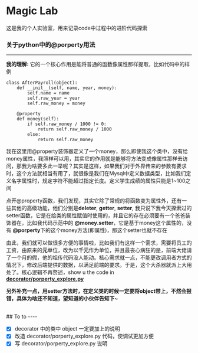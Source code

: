 # Magic Lab
这是我的个人实验室，用来记录code中过程中的进阶代码探索
<br>

### 关于python中的@porperty用法
----

**我的理解:** 它的一个核心作用是能将普通的函数像属性那样提取，比如代码中的样例

```
class AfterPayroll(object):
    def __init__(self, name, year, money):
        self.name = name
        self.raw_year = year
        self.raw_money = money

    @property
    def money(self):
        if self.raw_money / 1000 != 0:
            return self.raw_money / 1000
        else:
            return self.raw_money
```
我在这里用@property装饰器定义了一个money，那么即使我这个类中，没有给money属性，我照样可以用，其实它的作用就是能够将方法变成像属性那样去访问，那我为啥要多此一举呢？其实是这样，如果我们对于外界传来的参数有要求时，这个方法就相当有用了，就很像是我们在Mysql中定义数据类型，比如我们定义名字属性时，规定字符不能超过指定长度。定义学生成绩的属性只能是1~100之间

点开@property函数，我们发现，其实它除了常规的将函数变为属性外，还有一些其他的高级功能，他们分别是**deleter**, **getter**, **setter**, 我只说下我今天探索过的setter函数，它是在给类的属性赋值时使用的，并且它的存在必须要有一个爸爸装饰器在，比如我代码示范中的 **@money.setter**，它是基于money这个属性的，没有 **@porperty**下的这个money方法(即属性)，那这个setter也就不存在

由此，我们就可以做很多方便的事情啦，比如我们有这样一个需求，需要将员工的工资，由原来的**元**单位，改为以**千元**作为单位，并且最丧心病狂的是，前端大佬请了一个月的假，他的祖传代码没人能动。核心需求就一点，不能更改调用者方式的情况下，修改后端提供的数据，以满足前端的要求。于是，这个大杀器就派上大用处了。核心逻辑不再赘述，show u the code in [**decorator/porperty_explore.py**](https://github.com/hacksman/magic_lab/blob/master/decorator/property_explore.py)

**另外补充一点，用setter方法时，在定义类的时候一定要将object带上，不然会报错，具体为啥还不知道，望知道的小伙伴告知下~**
 
<br>
## To to
----

- [X] decorator 中的类中 object 一定要加上的说明
- [X] 改造 decorator/porperty_explore.py 代码，使调试更加方便
- [X] 写 decorator/porperty_explore.py 说明